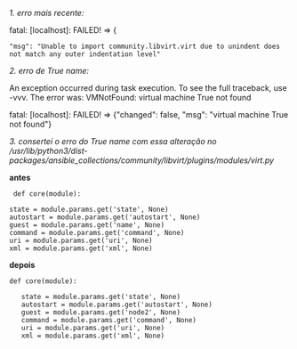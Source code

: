 *1. erro mais recente:*

fatal: [localhost]: FAILED! => {

    "msg": "Unable to import community.libvirt.virt due to unindent does not match any outer indentation level"

*2. erro de True name:*

An exception occurred during task execution. To see the full traceback, use -vvv. The error was: VMNotFound: virtual machine True not found

fatal: [localhost]: FAILED! => {"changed": false, "msg": "virtual machine True not found"}


*3. consertei o erro do True name com essa alteração no /usr/lib/python3/dist-packages/ansible_collections/community/libvirt/plugins/modules/virt.py*

**antes**

     def core(module):
     
    state = module.params.get('state', None)
    autostart = module.params.get('autostart', None)
    guest = module.params.get('name', None)
    command = module.params.get('command', None)
    uri = module.params.get('uri', None)
    xml = module.params.get('xml', None) 

**depois**

    def core(module):
    
       state = module.params.get('state', None)
       autostart = module.params.get('autostart', None)
       guest = module.params.get('node2', None)
       command = module.params.get('command', None)
       uri = module.params.get('uri', None)
       xml = module.params.get('xml', None)

